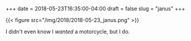 +++
date = 2018-05-23T16:35:00-04:00
draft = false
slug = "janus"
+++

{{< figure src="/img/2018/2018-05-23_janus.png" >}}

I didn't even know I _wanted_ a motorcycle, but I do.
